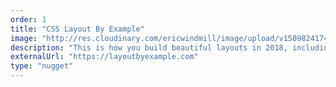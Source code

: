 ```yaml
---
order: 1
title: "CSS Layout By Example"
image: "http://res.cloudinary.com/ericwindmill/image/upload/v1509824174/portfolio_site/css3_unofficial_shaped.png"
description: "This is how you build beautiful layouts in 2018, including CSS Grid and Flexbox. Too many front-end developers are 'good-enough' at CSS. Layout is an important part of build apps for the web. Set yourself apart from the CSS-lazy of the world."
externalUrl: "https://layoutbyexample.com"
type: "nugget"
---
```

